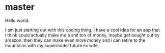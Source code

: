 # master

Hello world.

I am just starting out with this coding thing. i
have a cool idea for an app that i think could actually make me a shit ton of money, maybe get bought out by amazon. then they can make even more money and i can retire to the mountains with my supermodel future ex wife.
